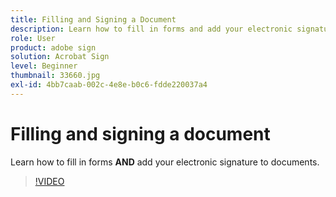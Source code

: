 ```yaml
---
title: Filling and Signing a Document
description: Learn how to fill in forms and add your electronic signature to documents
role: User
product: adobe sign
solution: Acrobat Sign
level: Beginner
thumbnail: 33660.jpg
exl-id: 4bb7caab-002c-4e8e-b0c6-fdde220037a4
---
```

# Filling and signing a document

Learn how to fill in forms **AND** add your electronic signature to documents.

>[!VIDEO](https://video.tv.adobe.com/v/33660?hidetitle=true)
